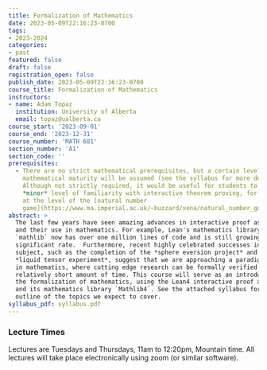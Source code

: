 ```yaml
---
title: Formalization of Mathematics
date: 2023-05-09T22:16:23-0700
tags:
- 2023-2024
categories:
- past
featured: false
draft: false
registration_open: false
publish_date: 2023-05-09T22:16:23-0700
course_title: Formalization of Mathematics
instructors:
- name: Adam Topaz
  institution: University of Alberta
  email: topaz@ualberta.ca
course_start: '2023-09-01'
course_end: '2023-12-31'
course_number: 'MATH 681'
section_number: 'A1'
section_code: ''
prerequisites: 
  - There are no strict mathematical prerequisites, but a certain level of
    mathematical maturity will be assumed (see the syllabus for more details).
    Although not strictly required, it would be useful for students to have some
    *minor* level of familiarity with interactive theorem proving, for example
    at the level of the [natural number
    game](https://www.ma.imperial.ac.uk/~buzzard/xena/natural_number_game/)
abstract: >
  The last few years have seen amazing advances in interactive proof assistants
  and their use in mathematics. For example, Lean's mathematics library
  `mathlib` now has over one million lines of code and is still growing in a
  significant rate.  Furthermore, recent highly celebrated successes in the
  subject, such as the completion of the *sphere eversion project* and the
  *liquid tensor experiment*, suggest that we are approaching a paradigm shift
  in mathematics, where cutting edge research can be formally verified in a
  relatively short amount of time. This course will serve as an introduction to
  the formalization of mathematics, using the Lean4 interactive proof assistant
  and its mathematics library `Mathlib4`. See the attached syllabus for an
  outline of the topics we expect to cover.
syllabus_pdf: syllabus.pdf
---
```


### Lecture Times

Lectures are Tuesdays and Thursdays, 11am to 12:20pm, Mountain time.
All lectures will take place electronically using zoom (or similar software).
